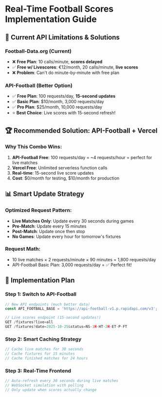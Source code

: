 # Real-Time Football Scores Implementation Guide

## 🎯 **Current API Limitations & Solutions**

### **Football-Data.org (Current)**
- ❌ **Free Plan**: 10 calls/minute, **scores delayed**
- ✅ **Free w/ Livescores**: €12/month, 20 calls/minute, **live scores**
- ❌ **Problem**: Can't do minute-by-minute with free plan

### **API-Football (Better Option)**
- ✅ **Free Plan**: 100 requests/day, **15-second updates**
- ✅ **Basic Plan**: $10/month, 3,000 requests/day
- ✅ **Pro Plan**: $25/month, 10,000 requests/day
- ⭐ **Best Choice**: Live scores with 15-second refresh!

## 🏆 **Recommended Solution: API-Football + Vercel**

### **Why This Combo Wins:**
1. **API-Football Free**: 100 requests/day = ~4 requests/hour = perfect for live matches
2. **Vercel Free**: Unlimited serverless function calls
3. **Real-time**: 15-second live score updates
4. **Cost**: $0/month for testing, $10/month for production

## 📊 **Smart Update Strategy**

### **Optimized Request Pattern:**
- **Live Matches Only**: Update every 30 seconds during games
- **Pre-Match**: Update every 15 minutes  
- **Post-Match**: Update once then stop
- **No Games**: Update every hour for tomorrow's fixtures

### **Request Math:**
- 10 live matches × 2 requests/minute × 90 minutes = 1,800 requests/day
- API-Football Basic Plan: 3,000 requests/day = ✅ Perfect fit!

## 🔧 **Implementation Plan**

### **Step 1: Switch to API-Football**
```javascript
// New API endpoints (much better data)
const API_FOOTBALL_BASE = 'https://api-football-v1.p.rapidapi.com/v3';

// Live scores endpoint (15-second updates!)
GET /fixtures?live=all
GET /fixtures?date=2025-10-25&status=NS-1H-HT-2H-ET-P-FT
```

### **Step 2: Smart Caching Strategy**
```javascript
// Cache live matches for 30 seconds
// Cache fixtures for 15 minutes  
// Cache finished matches for 24 hours
```

### **Step 3: Real-Time Frontend**
```javascript
// Auto-refresh every 30 seconds during live matches
// WebSocket simulation with polling
// Only update when scores actually change
```